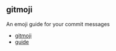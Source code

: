## gitmoji
An emoji guide for your commit messages
 
* [gitmoji](https://gitmoji.carloscuesta.me/)
* [guide](https://github.com/carloscuesta/gitmoji-cli)
